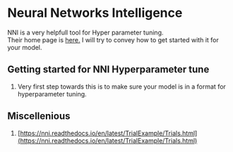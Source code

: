 # Neural Networks Intelligence

NNI is a very helpfull tool for Hyper parameter tuning.   
Their home page is [here.](https://nni.readthedocs.io/en/latest/Overview.html) 
I will try to convey how to get started with it for your model.  

## Getting started for NNI Hyperparameter tune

1.  Very first step towards this is to make sure your model is in a format for hyperparameter tuning.




## Miscellenious 
1.  [https://nni.readthedocs.io/en/latest/TrialExample/Trials.html](https://nni.readthedocs.io/en/latest/TrialExample/Trials.html)
